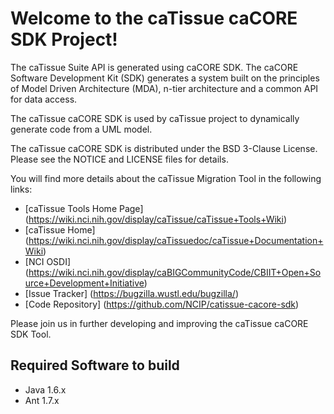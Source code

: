 Welcome to the caTissue caCORE SDK Project!
==========================================

The caTissue Suite API is generated using caCORE SDK. The caCORE Software Development Kit (SDK) generates a system built on the principles of Model Driven Architecture (MDA), n-tier architecture and a common API for data access.
 
The caTissue caCORE SDK is used by caTissue project to dynamically generate code from a UML model. 
 
The caTissue caCORE SDK is distributed under the BSD 3-Clause License.
Please see the NOTICE and LICENSE files for details.

You will find more details about the caTissue Migration Tool in the following links:
 * [caTissue Tools Home Page] (https://wiki.nci.nih.gov/display/caTissue/caTissue+Tools+Wiki)
 * [caTissue Home] (https://wiki.nci.nih.gov/display/caTissuedoc/caTissue+Documentation+Wiki)
 * [NCI OSDI] (https://wiki.nci.nih.gov/display/caBIGCommunityCode/CBIIT+Open+Source+Development+Initiative)
 * [Issue Tracker] (https://bugzilla.wustl.edu/bugzilla/)
 * [Code Repository] (https://github.com/NCIP/catissue-cacore-sdk)

Please join us in further developing and improving the caTissue caCORE SDK Tool.

## Required Software to build
* Java 1.6.x
* Ant 1.7.x
